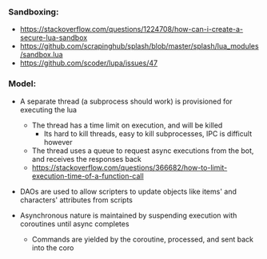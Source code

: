 ### Sandboxing:
- https://stackoverflow.com/questions/1224708/how-can-i-create-a-secure-lua-sandbox
- https://github.com/scrapinghub/splash/blob/master/splash/lua_modules/sandbox.lua
- https://github.com/scoder/lupa/issues/47


### Model:
- A separate thread (a subprocess should work) is provisioned for executing the lua
  - The thread has a time limit on execution, and will be killed
    - Its hard to kill threads, easy to kill subprocesses, IPC is difficult however
  - The thread uses a queue to request async executions from the bot, and receives the responses back
  - https://stackoverflow.com/questions/366682/how-to-limit-execution-time-of-a-function-call

- DAOs are used to allow scripters to update objects like items' and characters' attributes from scripts
- Asynchronous nature is maintained by suspending execution with coroutines until async completes
  - Commands are yielded by the coroutine, processed, and sent back into the coro